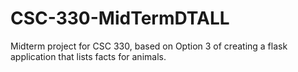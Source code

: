 # CSC-330-MidTermDTALL
Midterm project for CSC 330, based on Option 3 of creating a flask application that lists facts for animals.
